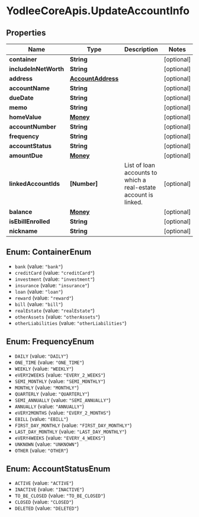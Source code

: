 # YodleeCoreApis.UpdateAccountInfo

## Properties
Name | Type | Description | Notes
------------ | ------------- | ------------- | -------------
**container** | **String** |  | [optional] 
**includeInNetWorth** | **String** |  | [optional] 
**address** | [**AccountAddress**](AccountAddress.md) |  | [optional] 
**accountName** | **String** |  | [optional] 
**dueDate** | **String** |  | [optional] 
**memo** | **String** |  | [optional] 
**homeValue** | [**Money**](Money.md) |  | [optional] 
**accountNumber** | **String** |  | [optional] 
**frequency** | **String** |  | [optional] 
**accountStatus** | **String** |  | [optional] 
**amountDue** | [**Money**](Money.md) |  | [optional] 
**linkedAccountIds** | **[Number]** | List of loan accounts to which a real-estate account is linked. | [optional] 
**balance** | [**Money**](Money.md) |  | [optional] 
**isEbillEnrolled** | **String** |  | [optional] 
**nickname** | **String** |  | [optional] 

<a name="ContainerEnum"></a>
## Enum: ContainerEnum

* `bank` (value: `"bank"`)
* `creditCard` (value: `"creditCard"`)
* `investment` (value: `"investment"`)
* `insurance` (value: `"insurance"`)
* `loan` (value: `"loan"`)
* `reward` (value: `"reward"`)
* `bill` (value: `"bill"`)
* `realEstate` (value: `"realEstate"`)
* `otherAssets` (value: `"otherAssets"`)
* `otherLiabilities` (value: `"otherLiabilities"`)


<a name="FrequencyEnum"></a>
## Enum: FrequencyEnum

* `DAILY` (value: `"DAILY"`)
* `ONE_TIME` (value: `"ONE_TIME"`)
* `WEEKLY` (value: `"WEEKLY"`)
* `eVERY2WEEKS` (value: `"EVERY_2_WEEKS"`)
* `SEMI_MONTHLY` (value: `"SEMI_MONTHLY"`)
* `MONTHLY` (value: `"MONTHLY"`)
* `QUARTERLY` (value: `"QUARTERLY"`)
* `SEMI_ANNUALLY` (value: `"SEMI_ANNUALLY"`)
* `ANNUALLY` (value: `"ANNUALLY"`)
* `eVERY2MONTHS` (value: `"EVERY_2_MONTHS"`)
* `EBILL` (value: `"EBILL"`)
* `FIRST_DAY_MONTHLY` (value: `"FIRST_DAY_MONTHLY"`)
* `LAST_DAY_MONTHLY` (value: `"LAST_DAY_MONTHLY"`)
* `eVERY4WEEKS` (value: `"EVERY_4_WEEKS"`)
* `UNKNOWN` (value: `"UNKNOWN"`)
* `OTHER` (value: `"OTHER"`)


<a name="AccountStatusEnum"></a>
## Enum: AccountStatusEnum

* `ACTIVE` (value: `"ACTIVE"`)
* `INACTIVE` (value: `"INACTIVE"`)
* `TO_BE_CLOSED` (value: `"TO_BE_CLOSED"`)
* `CLOSED` (value: `"CLOSED"`)
* `DELETED` (value: `"DELETED"`)

